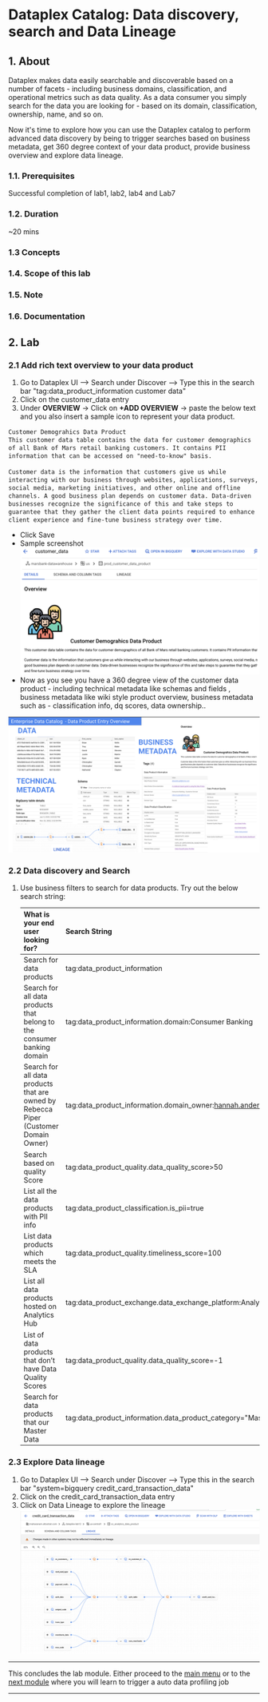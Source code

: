 # Dataplex Catalog: Data discovery, search and Data Lineage 

## 1. About

Dataplex makes data easily searchable and discoverable based on a number of facets - including business domains, classification, and operational metrics such as data quality. As a data consumer you simply search for the data you are looking for - based on its domain, classification, ownership, name, and so on. 

Now it's time to explore how you can use the Dataplex catalog to perform advanced data discovery by being to trigger searches based on business metadata, get 360 degree context of your data product, provide business overview and explore data lineage. 

### 1.1. Prerequisites 
Successful completion of lab1, lab2, lab4 and Lab7 

### 1.2. Duration
~20  mins

### 1.3 Concepts


### 1.4. Scope of this lab

### 1.5. Note


### 1.6. Documentation

## 2. Lab

### 2.1 Add rich text overview to your data product

1. Go to Dataplex UI --> Search under Discover --> Type this in the search bar "tag:data_product_information customer data"
2. Click on the customer_data entry 
3. Under **OVERVIEW** -> Click on **+ADD OVERVIEW** -> paste the below text and you also insert a sample icon to represent your data product. 
```
Customer Demograhics Data Product 
This customer data table contains the data for customer demographics of all Bank of Mars retail banking customers. It contains PII information that can be accessed on "need-to-know" basis. 

Customer data is the information that customers give us while interacting with our business through websites, applications, surveys, social media, marketing initiatives, and other online and offline channels. A good business plan depends on customer data. Data-driven businesses recognize the significance of this and take steps to guarantee that they gather the client data points required to enhance client experience and fine-tune business strategy over time.
```
- Click Save 
- Sample screenshot 
![overview](/lab8-data-discovery-lineage/resources/imgs/cust_data_overview.png)
- Now as you see you have a 360 degree view of the customer data product - including technical metadata like schemas and fields , business metadata like wiki style product overview, business metadata such as - classification info, dq scores, data ownership..

![dp-overview](/lab8-data-discovery-lineage/resources/imgs/dp-overview.png) 


### 2.2 Data discovery and Search 

1. Use business filters to search for data products. Try out the below search string: 

    | What is your end user looking for?  | Search String |
    | ----------------------- | ------------- |
    | Search for data products  | tag:data_product_information |
    | Search for all data products that belong to the consumer banking domain | tag:data_product_information.domain:Consumer Banking  |
    | Search for all data products that are owned by Rebecca Piper (Customer Domain Owner) | tag:data_product_information.domain_owner:hannah.anderson@boma.com |
    | Search based on quality Score | tag:data_product_quality.data_quality_score>50 |
    | List all the data products with PII info | tag:data_product_classification.is_pii=true |
    | List data products which meets the SLA | tag:data_product_quality.timeliness_score=100 |
    | List all data products hosted on Analytics Hub | tag:data_product_exchange.data_exchange_platform:Analytics Hub |
    | List of data products that don’t have Data Quality Scores | tag:data_product_quality.data_quality_score=-1 |
    | Search for data products that our Master Data | tag:data_product_information.data_product_category="Master Data" | 

### 2.3 Explore Data lineage

1. Go to Dataplex UI --> Search under Discover --> Type this in the search bar "system=bigquery credit_card_transaction_data"
2.  Click on the credit_card_transaction_data entry
3.  Click on Data Lineage to explore the lineage
![lineage](/lab8-data-discovery-lineage/resources/imgs/lineage.png)


<hr>

This concludes the lab module. Either proceed to the [main menu](../README.md) or to the [next module](../lab8-data-discovery-lineage/) where you will learn to trigger a auto data profiling job

<hr>